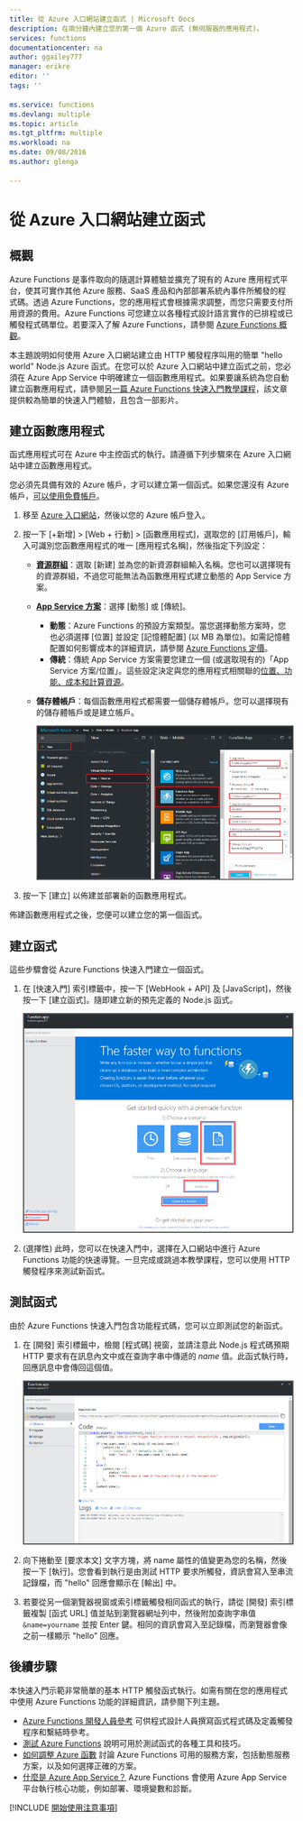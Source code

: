 ```yaml
---
title: 從 Azure 入口網站建立函式 | Microsoft Docs
description: 在兩分鐘內建立您的第一個 Azure 函式 (無伺服器的應用程式)。
services: functions
documentationcenter: na
author: ggailey777
manager: erikre
editor: ''
tags: ''

ms.service: functions
ms.devlang: multiple
ms.topic: article
ms.tgt_pltfrm: multiple
ms.workload: na
ms.date: 09/08/2016
ms.author: glenga

---
```

# 從 Azure 入口網站建立函式
## 概觀
Azure Functions 是事件取向的隨選計算體驗並擴充了現有的 Azure 應用程式平台，使其可實作其他 Azure 服務、SaaS 產品和內部部署系統內事件所觸發的程式碼。透過 Azure Functions，您的應用程式會根據需求調整，而您只需要支付所用資源的費用。Azure Functions 可您建立以各種程式設計語言實作的已排程或已觸發程式碼單位。若要深入了解 Azure Functions，請參閱 [Azure Functions 概觀](functions-overview.md)。

本主題說明如何使用 Azure 入口網站建立由 HTTP 觸發程序叫用的簡單 "hello world" Node.js Azure 函式。在您可以於 Azure 入口網站中建立函式之前，您必須在 Azure App Service 中明確建立一個函數應用程式。如果要讓系統為您自動建立函數應用程式，請參閱[另一篇 Azure Functions 快速入門教學課程](functions-create-first-azure-function.md)，該文章提供較為簡單的快速入門體驗，且包含一部影片。

## 建立函數應用程式
函式應用程式可在 Azure 中主控函式的執行。請遵循下列步驟來在 Azure 入口網站中建立函數應用程式。

您必須先具備有效的 Azure 帳戶，才可以建立第一個函式。如果您還沒有 Azure 帳戶，[可以使用免費帳戶](https://azure.microsoft.com/free/)。

1. 移至 [Azure 入口網站](https://portal.azure.com)，然後以您的 Azure 帳戶登入。
2. 按一下 [+新增] > [Web + 行動] > [函數應用程式]，選取您的 [訂用帳戶]，輸入可識別您函數應用程式的唯一 [應用程式名稱]，然後指定下列設定：
   
   * **[資源群組](../azure-portal/resource-group-portal.md)**：選取 [新建] 並為您的新資源群組輸入名稱。您也可以選擇現有的資源群組，不過您可能無法為函數應用程式建立動態的 App Service 方案。
   * **[App Service 方案](../app-service/azure-web-sites-web-hosting-plans-in-depth-overview.md)**：選擇 [動態] 或 [傳統]。
     * **動態**：Azure Functions 的預設方案類型。當您選擇動態方案時，您也必須選擇 [位置] 並設定 [記憶體配置] \(以 MB 為單位)。如需記憶體配置如何影響成本的詳細資訊，請參閱 [Azure Functions 定價](https://azure.microsoft.com/pricing/details/functions/)。
     * **傳統**：傳統 App Service 方案需要您建立一個 (或選取現有的)「App Service 方案/位置」。這些設定決定與您的應用程式相關聯的[位置、功能、成本和計算資源](https://azure.microsoft.com/pricing/details/app-service/)。
   * **儲存體帳戶**：每個函數應用程式都需要一個儲存體帳戶。您可以選擇現有的儲存體帳戶或是建立帳戶。
     
     ![在 Azure 入口網站中建立新的函數應用程式](./media/functions-create-first-azure-function-azure-portal/function-app-create-flow.png)
3. 按一下 [建立] 以佈建並部署新的函數應用程式。

佈建函數應用程式之後，您便可以建立您的第一個函式。

## 建立函式
這些步驟會從 Azure Functions 快速入門建立一個函式。

1. 在 [快速入門] 索引標籤中，按一下 [WebHook + API] 及 [JavaScript]，然後按一下 [建立函式]。隨即建立新的預先定義的 Node.js 函式。
   
    ![](./media/functions-create-first-azure-function-azure-portal/function-app-quickstart-node-webhook.png)
2. (選擇性) 此時，您可以在快速入門中，選擇在入口網站中進行 Azure Functions 功能的快速導覽。一旦完成或跳過本教學課程，您可以使用 HTTP 觸發程序來測試新函式。

## 測試函式
由於 Azure Functions 快速入門包含功能程式碼，您可以立即測試您的新函式。

1. 在 [開發] 索引標籤中，檢閱 [程式碼] 視窗，並請注意此 Node.js 程式碼預期 HTTP 要求有在訊息內文中或在查詢字串中傳遞的 *name* 值。此函式執行時，回應訊息中會傳回這個值。
   
    ![](./media/functions-create-first-azure-function-azure-portal/function-app-develop-tab-testing.png)
2. 向下捲動至 [要求本文] 文字方塊，將 name 屬性的值變更為您的名稱，然後按一下 [執行]。您會看到執行是由測試 HTTP 要求所觸發，資訊會寫入至串流記錄檔，而 "hello" 回應會顯示在 [輸出] 中。
3. 若要從另一個瀏覽器視窗或索引標籤觸發相同函式的執行，請從 [開發] 索引標籤複製 [函式 URL] 值並貼到瀏覽器網址列中，然後附加查詢字串值 `&name=yourname` 並按 Enter 鍵。相同的資訊會寫入至記錄檔，而瀏覽器會像之前一樣顯示 "hello" 回應。

## 後續步驟
本快速入門示範非常簡單的基本 HTTP 觸發函式執行。如需有關在您的應用程式中使用 Azure Functions 功能的詳細資訊，請參閱下列主題。

* [Azure Functions 開發人員參考](functions-reference.md) 可供程式設計人員撰寫函式程式碼及定義觸發程序和繫結時參考。
* [測試 Azure Functions](functions-test-a-function.md) 說明可用於測試函式的各種工具和技巧。
* [如何調整 Azure 函數](functions-scale.md) 討論 Azure Functions 可用的服務方案，包括動態服務方案，以及如何選擇正確的方案。
* [什麼是 Azure App Service？](../app-service/app-service-value-prop-what-is.md) Azure Functions 會使用 Azure App Service 平台執行核心功能，例如部署、環境變數和診斷。

[!INCLUDE [開始使用注意事項](../../includes/functions-get-help.md)]

<!---HONumber=AcomDC_0914_2016-->